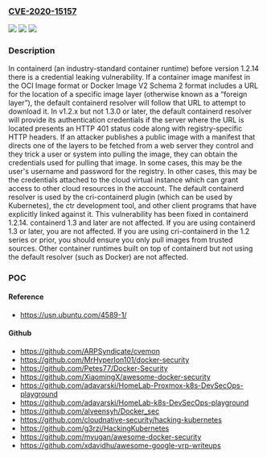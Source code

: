 ### [CVE-2020-15157](https://cve.mitre.org/cgi-bin/cvename.cgi?name=CVE-2020-15157)
![](https://img.shields.io/static/v1?label=Product&message=containerd&color=blue)
![](https://img.shields.io/static/v1?label=Version&message=n%2Fa&color=blue)
![](https://img.shields.io/static/v1?label=Vulnerability&message=CWE-522%20Insufficiently%20Protected%20Credentials&color=brighgreen)

### Description

In containerd (an industry-standard container runtime) before version 1.2.14 there is a credential leaking vulnerability. If a container image manifest in the OCI Image format or Docker Image V2 Schema 2 format includes a URL for the location of a specific image layer (otherwise known as a “foreign layer”), the default containerd resolver will follow that URL to attempt to download it. In v1.2.x but not 1.3.0 or later, the default containerd resolver will provide its authentication credentials if the server where the URL is located presents an HTTP 401 status code along with registry-specific HTTP headers. If an attacker publishes a public image with a manifest that directs one of the layers to be fetched from a web server they control and they trick a user or system into pulling the image, they can obtain the credentials used for pulling that image. In some cases, this may be the user's username and password for the registry. In other cases, this may be the credentials attached to the cloud virtual instance which can grant access to other cloud resources in the account. The default containerd resolver is used by the cri-containerd plugin (which can be used by Kubernetes), the ctr development tool, and other client programs that have explicitly linked against it. This vulnerability has been fixed in containerd 1.2.14. containerd 1.3 and later are not affected. If you are using containerd 1.3 or later, you are not affected. If you are using cri-containerd in the 1.2 series or prior, you should ensure you only pull images from trusted sources. Other container runtimes built on top of containerd but not using the default resolver (such as Docker) are not affected.

### POC

#### Reference
- https://usn.ubuntu.com/4589-1/

#### Github
- https://github.com/ARPSyndicate/cvemon
- https://github.com/MrHyperIon101/docker-security
- https://github.com/Petes77/Docker-Security
- https://github.com/XiaomingX/awesome-docker-security
- https://github.com/adavarski/HomeLab-Proxmox-k8s-DevSecOps-playground
- https://github.com/adavarski/HomeLab-k8s-DevSecOps-playground
- https://github.com/alveensyh/Docker_sec
- https://github.com/cloudnative-security/hacking-kubernetes
- https://github.com/g3rzi/HackingKubernetes
- https://github.com/myugan/awesome-docker-security
- https://github.com/xdavidhu/awesome-google-vrp-writeups

